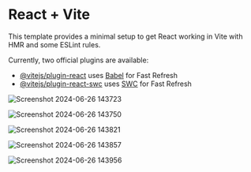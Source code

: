 # React + Vite

This template provides a minimal setup to get React working in Vite with HMR and some ESLint rules.

Currently, two official plugins are available:

- [@vitejs/plugin-react](https://github.com/vitejs/vite-plugin-react/blob/main/packages/plugin-react/README.md) uses [Babel](https://babeljs.io/) for Fast Refresh
- [@vitejs/plugin-react-swc](https://github.com/vitejs/vite-plugin-react-swc) uses [SWC](https://swc.rs/) for Fast Refresh


![Screenshot 2024-06-26 143723](https://github.com/Shaileshssss/construction/assets/108980657/4d9b6d06-81b9-42f7-9cb5-5e7fc8612423)

![Screenshot 2024-06-26 143750](https://github.com/Shaileshssss/construction/assets/108980657/319d4201-4d42-49d5-b47f-8723d2656b04)

![Screenshot 2024-06-26 143821](https://github.com/Shaileshssss/construction/assets/108980657/d38ae2fe-e15a-450d-9662-86076e347d8c)

![Screenshot 2024-06-26 143857](https://github.com/Shaileshssss/construction/assets/108980657/2fa8e1fc-8cfb-4382-a77e-1fc1d4a9d625)

![Screenshot 2024-06-26 143956](https://github.com/Shaileshssss/construction/assets/108980657/f894c261-8282-458e-8a45-6107f21a7496)
